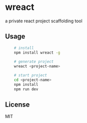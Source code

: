# wreact
a private react project scaffolding tool

## Usage
```bash
    # install
    npm install wreact -g
    
    # generate project
    wreact <project-name>

    # start project
    cd <project-name>
    npm install
    npm run dev
```

## License
MIT